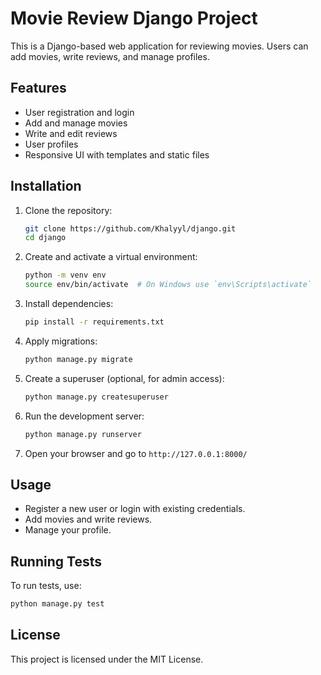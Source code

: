 # Movie Review Django Project

This is a Django-based web application for reviewing movies. Users can add movies, write reviews, and manage profiles.

## Features

- User registration and login
- Add and manage movies
- Write and edit reviews
- User profiles
- Responsive UI with templates and static files

## Installation

1. Clone the repository:
   ```bash
   git clone https://github.com/Khalyyl/django.git
   cd django
   ```

2. Create and activate a virtual environment:
   ```bash
   python -m venv env
   source env/bin/activate  # On Windows use `env\Scripts\activate`
   ```

3. Install dependencies:
   ```bash
   pip install -r requirements.txt
   ```

4. Apply migrations:
   ```bash
   python manage.py migrate
   ```

5. Create a superuser (optional, for admin access):
   ```bash
   python manage.py createsuperuser
   ```

6. Run the development server:
   ```bash
   python manage.py runserver
   ```

7. Open your browser and go to `http://127.0.0.1:8000/`

## Usage

- Register a new user or login with existing credentials.
- Add movies and write reviews.
- Manage your profile.

## Running Tests

To run tests, use:
```bash
python manage.py test
```

## License

This project is licensed under the MIT License.
